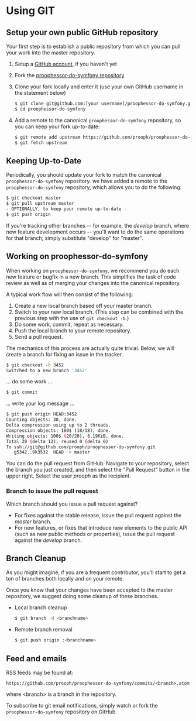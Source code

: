 # Using GIT

## Setup your own public GitHub repository

Your first step is to establish a public repository from which you can pull your work into the master repository.

 1. Setup a [GitHub account](https://github.com/), if you haven't yet
 2. Fork the [proophessor-do-symfony repository](https://github.com/prooph/proophessor-do-symfony)
 3. Clone your fork locally and enter it (use your own GitHub username in the statement below)

    ```sh
    $ git clone git@github.com:[your username]/proophessor-do-symfony.git
    $ cd proophessor-do-symfony
    ```

 4. Add a remote to the canonical `proophessor-do-symfony` repository, so you can keep your fork up-to-date:

    ```sh
    $ git remote add upstream https://github.com/prooph/proophessor-do-symfony.git
    $ git fetch upstream
    ```

## Keeping Up-to-Date

Periodically, you should update your fork to match the canonical `proophessor-do-symfony` repository. we have
added a remote to the `proophessor-do-symfony` repository, which allows you to do the following:

```sh
$ git checkout master
$ git pull upstream master
- OPTIONALLY, to keep your remote up-to-date -
$ git push origin
```

If you're tracking other branches -- for example, the *develop* branch, where new feature development occurs --
you'll want to do the same operations for that branch; simply substitute  "develop" for "master".

## Working on proophessor-do-symfony

When working on `proophessor-do-symfony`, we recommend you do each new feature or bugfix in a new branch. This simplifies the
task of code review as well as of merging your changes into the canonical repository.

A typical work flow will then consist of the following:

 1. Create a new local branch based off your master branch.
 2. Switch to your new local branch. (This step can be combined with the previous step with the use of `git checkout -b`.)
 3. Do some work, commit, repeat as necessary.
 4. Push the local branch to your remote repository.
 5. Send a pull request.

The mechanics of this process are actually quite trivial. Below, we will create a branch for fixing an issue in the tracker.

```sh
$ git checkout -b 3452
Switched to a new branch '3452'
```
... do some work ...

```sh
$ git commit
```
... write your log message ...

```sh
$ git push origin HEAD:3452
Counting objects: 38, done.
Delta compression using up to 2 threads.
Compression objects: 100$ (18/18), done.
Writing objects: 100$ (20/20), 8.19KiB, done.
Total 20 (delta 12), reused 0 (delta 0)
To ssh://git@github.com/prooph/proophessor-do-symfony.git
   g5342..9k3532  HEAD -> master
```

You can do the pull request from GitHub. Navigate to your repository, select the branch you just created, and then
select the "Pull Request" button in the upper right. Select the user *prooph* as the recipient.

### Branch to issue the pull request

Which branch should you issue a pull request against?

- For fixes against the stable release, issue the pull request against the *master* branch.
- For new features, or fixes that introduce new elements to the public API
  (such as new public methods or properties), issue the pull request against the *develop* branch.

## Branch Cleanup

As you might imagine, if you are a frequent contributor, you'll start to get a ton of branches both locally and on
your remote.

Once you know that your changes have been accepted to the master repository, we suggest doing some cleanup of these
branches.

 -  Local branch cleanup

    ```sh
    $ git branch -d <branchname>
    ```

 -  Remote branch removal

    ```sh
    $ git push origin :<branchname>
    ```


## Feed and emails

RSS feeds may be found at:

`https://github.com/prooph/proophessor-do-symfony/commits/<branch>.atom`

where &lt;branch&gt; is a branch in the repository.

To subscribe to git email notifications, simply watch or fork the `proophessor-do-symfony` repository on GitHub.
